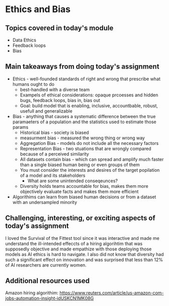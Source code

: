 # Ethics and Bias

## Topics covered in today's module
* Data Ethics
* Feedback loops
* Bias

## Main takeaways from doing today's assignment
- Ethics - well-founded standards of right and wrong that prescribe what humans ought to do
  - best-handled with a diverse team
  - Exampels of ethical considerations: opaque prcoesses and hidden bugs, feedback loops, bias in, bias out
  - Goal: build model that is enabling, inclusive, accountbable, robust, usefull and generalizable
- Bias - anything that causes a systematic difference between the true paramaeters of a population and the statistics used to estimate those params
    - Historical bias - society is biased
    - measurment bias - measured the wrong thing or wrong way
    - Aggregation Bias - models do not include all the necessary factors
    - Representation Bias - two stuations that are wrongly compared because of a perceived similarity
    - All datasets contain bias - which can spread and amplify much faster than a single biased human being or even groups of them
    - You must consider the interests and desires of the target popilation of a model and its stakeholders
        - What are some unintended conseqeunces?
  - Diversity holds teams accountable for bias, makes them more objectively evaluate facts and makes them more efficient
- Algorithims can learn from biased human decisions or from a dataset with an undersampled minority 
  

## Challenging, interesting, or exciting aspects of today's assignment
I loved the Survival of the Fittest tool since it was interactive and made me understand the ill-intended effeccts of a hiring algorihtim that was supposedly objective and made empathize with those deploying those models as AI ethics is hard to navigate. I also did not know that diversity had such a significant effect on innovation and was surprised that less than 12% of AI researchers are currently women. 

## Additional resources used 
Amazon hiring algorithim: https://www.reuters.com/article/us-amazon-com-jobs-automation-insight-idUSKCN1MK08G
